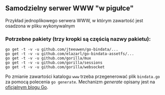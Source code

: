 ## Samodzielny serwer WWW "w pigułce"

Przykład jednoplikowego serwera WWW, w którym zawartość jest osadzona w pliku wykonywalnym

### Potrzebne pakiety (trzy kropki **są** częścią nazwy pakietu):

```
go get -t -v -u github.com/jteeuwen/go-bindata/...
go get -t -v -u github.com/elazarl/go-bindata-assetfs/...
go get -t -v -u github.com/gorilla/mux
go get -t -v -u github.com/gorilla/sessions
go get -t -v -u github.com/gorilla/websocket
```

Po zmianie zawartości katalogu `www` trzeba przegenerować plik `bindata.go` za pomocą polecenia `go generate`. Mechanizm *generate* opisany jest na [oficjalnym blogu Go](https://blog.golang.org/generate).

